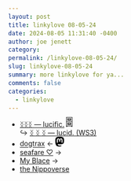 ```yaml
---
layout: post
title: 𝚕𝚒𝚗𝚔𝚢𝚕𝚘𝚟𝚎 𝟶𝟾-𝟶𝟻-𝟸𝟺
date: 2024-08-05 11:31:40 -0400
author: joe jenett
category: 
permalink: /linkylove-08-05-24/
slug: linkylove-08-05-24
summary: more linkylove for ya...
comments: false
categories:
  - linkylove
---
```

<ul class="linkylove">
	<li><a title="sphygmus" href="https://sphygmus.wiki/">ᛝᛝᛝ — lucific.</a> <a title="from the archives" href="https://dwt-archives.joejenett.com/"><img src="/images/select.png" height="20" alt="" style="margin-top:-3px;"></a><br>&#8618; <a title="its previous incarnation" href="https://old.sphygmus.wiki/">ᛝ ᛝ ᛝ — lucid. (WS3)</a> </li>
	<li><a title="A place to gather words before they get lost." href="https://write.as/dogtrax/">dogtrax</a>  &#8592; <a title="source" href="https://mastodon.social/@dogtrax"><img src="/images/mast.png" width="18" alt=""></a></li>
	<li><a title="jamie" href="https://seafare.neocities.org/">seafare ♡</a> <span title="led to site shown below">&#8594;</span></li>
	<li><a title="Ouroboros (Bo for short)" href="https://myblace.one/">My Blace</a> <span title="led to site shown below">&#8594;</span></li>
	<li><a title="Nippo" href="https://nippoverse.xyz/">the Nippoverse</a></li>
</ul>

<a style="display:none;" href="https://brid.gy/publish/mastodon"><small>(cross-posted to mastodon)</small></a>